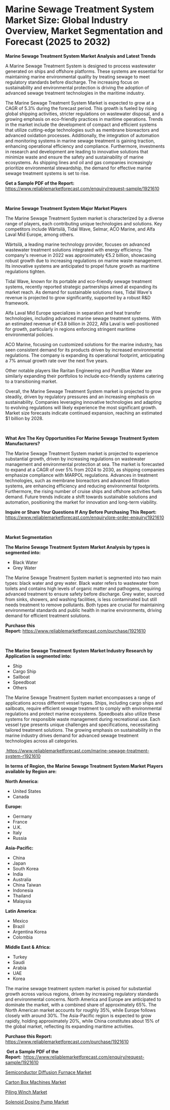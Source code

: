 <p><h1>Marine Sewage Treatment System Market Size: Global Industry Overview, Market Segmentation and Forecast (2025 to 2032)</h1></p><p><strong>Marine Sewage Treatment System Market Analysis and Latest Trends</strong></p>
<p><p>A Marine Sewage Treatment System is designed to process wastewater generated on ships and offshore platforms. These systems are essential for maintaining marine environmental quality by treating sewage to meet regulatory standards before discharge. The increasing focus on sustainability and environmental protection is driving the adoption of advanced sewage treatment technologies in the maritime industry.</p><p>The Marine Sewage Treatment System Market is expected to grow at a CAGR of 5.3% during the forecast period. This growth is fueled by rising global shipping activities, stricter regulations on wastewater disposal, and a growing emphasis on eco-friendly practices in maritime operations. Trends in the market include the development of compact and efficient systems that utilize cutting-edge technologies such as membrane bioreactors and advanced oxidation processes. Additionally, the integration of automation and monitoring systems in marine sewage treatment is gaining traction, enhancing operational efficiency and compliance. Furthermore, investments in research and development are leading to innovative solutions that minimize waste and ensure the safety and sustainability of marine ecosystems. As shipping lines and oil and gas companies increasingly prioritize environmental stewardship, the demand for effective marine sewage treatment systems is set to rise.</p></p>
<p><strong>Get a Sample PDF of the Report:&nbsp;</strong> <a href="https://www.reliablemarketforecast.com/enquiry/request-sample/1921610?utm_campaign=1134&utm_medium=2&utm_source=Github&utm_content=ia&utm_term=20022025&utm_id=marine-sewage-treatment-system">https://www.reliablemarketforecast.com/enquiry/request-sample/1921610</a></p>
<p>&nbsp;</p>
<p><strong>Marine Sewage Treatment System Major Market Players</strong></p>
<p><p>The Marine Sewage Treatment System market is characterized by a diverse range of players, each contributing unique technologies and solutions. Key competitors include Wärtsilä, Tidal Wave, Selmar, ACO Marine, and Alfa Laval Mid Europe, among others.</p><p>Wärtsilä, a leading marine technology provider, focuses on advanced wastewater treatment solutions integrated with energy efficiency. The company's revenue in 2022 was approximately €5.2 billion, showcasing robust growth due to increasing regulations on marine waste management. Its innovative systems are anticipated to propel future growth as maritime regulations tighten.</p><p>Tidal Wave, known for its portable and eco-friendly sewage treatment systems, recently reported strategic partnerships aimed at expanding its market reach. As demand for sustainable solutions rises, Tidal Wave's revenue is projected to grow significantly, supported by a robust R&D framework.</p><p>Alfa Laval Mid Europe specializes in separation and heat transfer technologies, including advanced marine sewage treatment systems. With an estimated revenue of €3.8 billion in 2022, Alfa Laval is well-positioned for growth, particularly in regions enforcing stringent maritime environmental policies.</p><p>ACO Marine, focusing on customized solutions for the marine industry, has seen consistent demand for its products driven by increased environmental regulations. The company is expanding its operational footprint, anticipating a 7% annual growth rate over the next five years.</p><p>Other notable players like Raritan Engineering and PureBlue Water are similarly expanding their portfolios to include eco-friendly systems catering to a transitioning market.</p><p>Overall, the Marine Sewage Treatment System market is projected to grow steadily, driven by regulatory pressures and an increasing emphasis on sustainability. Companies leveraging innovative technologies and adapting to evolving regulations will likely experience the most significant growth. Market size forecasts indicate continued expansion, reaching an estimated $1 billion by 2028.</p></p>
<p>&nbsp;</p>
<p><strong>What Are The Key Opportunities For Marine Sewage Treatment System Manufacturers?</strong></p>
<p><p>The Marine Sewage Treatment System market is projected to experience substantial growth, driven by increasing regulations on wastewater management and environmental protection at sea. The market is forecasted to expand at a CAGR of over 5% from 2024 to 2030, as shipping companies emphasize compliance with MARPOL regulations. Advances in treatment technologies, such as membrane bioreactors and advanced filtration systems, are enhancing efficiency and reducing environmental footprints. Furthermore, the rising number of cruise ships and offshore activities fuels demand. Future trends indicate a shift towards sustainable solutions and automation, positioning the market for innovation and long-term viability.</p></p>
<p><strong>Inquire or Share Your Questions If Any Before Purchasing This Report:</strong> <a href="https://www.reliablemarketforecast.com/enquiry/pre-order-enquiry/1921610?utm_campaign=1134&utm_medium=2&utm_source=Github&utm_content=ia&utm_term=20022025&utm_id=marine-sewage-treatment-system">https://www.reliablemarketforecast.com/enquiry/pre-order-enquiry/1921610</a></p>
<p>&nbsp;</p>
<p><strong>Market Segmentation</strong></p>
<p><strong>The Marine Sewage Treatment System Market Analysis by types is segmented into:</strong></p>
<p><ul><li>Black Water</li><li>Grey Water</li></ul></p>
<p><p>The Marine Sewage Treatment System market is segmented into two main types: black water and grey water. Black water refers to wastewater from toilets and contains high levels of organic matter and pathogens, requiring advanced treatment to ensure safety before discharge. Grey water, sourced from sinks, showers, and washing facilities, is less contaminated but still needs treatment to remove pollutants. Both types are crucial for maintaining environmental standards and public health in marine environments, driving demand for efficient treatment solutions.</p></p>
<p><strong>Purchase this Report:&nbsp;</strong><a href="https://www.reliablemarketforecast.com/purchase/1921610?utm_campaign=1134&utm_medium=2&utm_source=Github&utm_content=ia&utm_term=20022025&utm_id=marine-sewage-treatment-system">https://www.reliablemarketforecast.com/purchase/1921610</a></p>
<p>&nbsp;</p>
<p><strong>The Marine Sewage Treatment System Market Industry Research by Application is segmented into:</strong></p>
<p><ul><li>Ship</li><li>Cargo Ship</li><li>Sailboat</li><li>Speedboat</li><li>Others</li></ul></p>
<p><p>The Marine Sewage Treatment System market encompasses a range of applications across different vessel types. Ships, including cargo ships and sailboats, require efficient sewage treatment to comply with environmental regulations and protect marine ecosystems. Speedboats also utilize these systems for responsible waste management during recreational use. Each vessel type presents unique challenges and specifications, necessitating tailored treatment solutions. The growing emphasis on sustainability in the marine industry drives demand for advanced sewage treatment technologies across all categories.</p></p>
<p><a href="https://www.reliablemarketforecast.com/marine-sewage-treatment-system-r1921610?utm_campaign=1134&utm_medium=2&utm_source=Github&utm_content=ia&utm_term=20022025&utm_id=marine-sewage-treatment-system">&nbsp;https://www.reliablemarketforecast.com/marine-sewage-treatment-system-r1921610</a></p>
<p><strong>In terms of Region, the Marine Sewage Treatment System Market Players available by Region are:</strong></p>
<p>
    <p> <strong> North America: </strong>
        <ul>
            <li>United States</li>
            <li>Canada</li>
        </ul>
        </p> 
    <p> <strong> Europe: </strong>
        <ul>
            <li>Germany</li>
            <li>France</li>
            <li>U.K.</li>
            <li>Italy</li>
            <li>Russia</li>
        </ul>
        </p> 
    <p> <strong> Asia-Pacific: </strong>
        <ul>
            <li>China</li>
            <li>Japan</li>
            <li>South Korea</li>
            <li>India</li>
            <li>Australia</li>
            <li>China Taiwan</li>
            <li>Indonesia</li>
            <li>Thailand</li>
            <li>Malaysia</li>
        </ul>
        </p> 
    <p> <strong> Latin America: </strong>
        <ul>
            <li>Mexico</li>
            <li>Brazil</li>
            <li>Argentina Korea</li>
            <li>Colombia</li>
        </ul>
        </p> 
    <p> <strong> Middle East & Africa: </strong>
        <ul>
            <li>Turkey</li>
            <li>Saudi</li>
            <li>Arabia</li>
            <li>UAE</li>
            <li>Korea</li>
        </ul>
    </p>
    </p>
<p><p>The marine sewage treatment system market is poised for substantial growth across various regions, driven by increasing regulatory standards and environmental concerns. North America and Europe are anticipated to dominate the market, with a combined share of approximately 65%. The North American market accounts for roughly 35%, while Europe follows closely with around 30%. The Asia-Pacific region is expected to grow rapidly, holding approximately 20%, while China constitutes about 15% of the global market, reflecting its expanding maritime activities.</p></p>
<p><strong>Purchase this Report: </strong><a href="https://www.reliablemarketforecast.com/purchase/1921610?utm_campaign=1134&utm_medium=2&utm_source=Github&utm_content=ia&utm_term=20022025&utm_id=marine-sewage-treatment-system">https://www.reliablemarketforecast.com/purchase/1921610</a></p>
<p>&nbsp;<strong>Get a Sample PDF of the Report:&nbsp;&nbsp;</strong><a href="https://www.reliablemarketforecast.com/enquiry/request-sample/1921610?utm_campaign=1134&utm_medium=2&utm_source=Github&utm_content=ia&utm_term=20022025&utm_id=marine-sewage-treatment-system">https://www.reliablemarketforecast.com/enquiry/request-sample/1921610</a></p>
<p><strong></strong></p>
<p><p><a href="https://github.com/ifashadaheur/Market-Research-Report-List-1/blob/main/semiconductor-diffusion-furnace-market.md?utm_campaign=1134&utm_medium=2&utm_source=Github&utm_content=ia&utm_term=20022025&utm_id=marine-sewage-treatment-system">Semiconductor Diffusion Furnace Market</a></p><p><a href="https://github.com/novasdeadyxa/Market-Research-Report-List-1/blob/main/carton-box-machines-market.md?utm_campaign=1134&utm_medium=2&utm_source=Github&utm_content=ia&utm_term=20022025&utm_id=marine-sewage-treatment-system">Carton Box Machines Market</a></p><p><a href="https://github.com/BryceTownsendr/Market-Research-Report-List-7/blob/main/piling-winch-market.md?utm_campaign=1134&utm_medium=2&utm_source=Github&utm_content=ia&utm_term=20022025&utm_id=marine-sewage-treatment-system">Piling Winch Market</a></p><p><a href="https://github.com/yarnsstaret1/Market-Research-Report-List-1/blob/main/solenoid-dosing-pump-market.md?utm_campaign=1134&utm_medium=2&utm_source=Github&utm_content=ia&utm_term=20022025&utm_id=marine-sewage-treatment-system">Solenoid Dosing Pump Market</a></p></p>